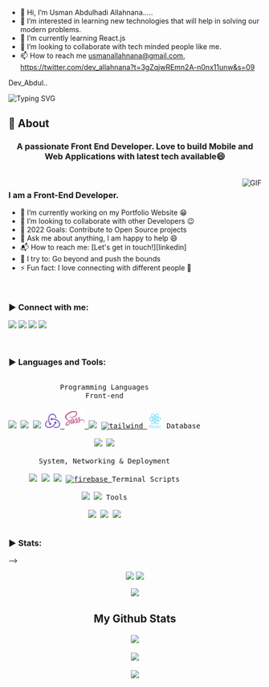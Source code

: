 - 👋 Hi, I’m Usman Abdulhadi Allahnana.....
- 👀 I’m interested in learning new technologies that will help in solving our modern problems.
- 🌱 I’m currently learning React.js
- 💞️ I’m looking to collaborate with tech minded people like me.
- 📫 How to reach me usmanallahnana@gmail.com, https://twitter.com/dev_allahnana?t=3gZqjwREmn2A-n0nx11unw&s=09

<!---
Allahnana/Allahnana is a ✨ special ✨ repository because its `README.md` (this file) appears on your GitHub profile.
You can click the Preview link to take a look at your changes.
---> Dev_Abdul..

![Typing SVG](https://readme-typing-svg.herokuapp.com?font=Architects+Daughter&color=000000&size=30&lines=Hey!+It's+Aakash!+👋;I'm+a+Front+End+Developer;I'm+a+Mobile+App+Developer)
<!-- <h1 align="center">Hi 👋, I'm Aakash</h1> -->

## 🧐 About

<h3 align="center">A passionate Front End Developer. Love to build Mobile and Web Applications with latest tech available😄
</h3>

<br>

<img align="right" margin-top="20px" height="270px" alt="GIF" src="https://cdn.dribbble.com/users/1059583/screenshots/4171367/coding-freak.gif" />

### I am a Front-End Developer.
- 🔭 I’m currently working on my Portfolio Website :grin:
- 👯 I’m looking to collaborate with other Developers :wink:
- 🥅 2022 Goals: Contribute to Open Source projects
- 💬 Ask me about anything, I am happy to help :smile:
- 📬 How to reach me: [Let's get in touch!][linkedin]
- 🧗 I try to: Go beyond and push the bounds
- ⚡ Fun fact: I love connecting with different people :raised_hands:
<!-- ### Blogs posts -->
<!-- BLOG-POST-LIST:START -->
<!-- BLOG-POST-LIST:END -->
</br>

<h3 align="left">▶ Connect with me:</h3>
  <p>
    <a href="https://www.linkedin.com/in/abdulhadi-usman-25700b188/" target="_blank"><img src="https://img.shields.io/badge/-LinkedIn-222222?style=flat-square&logo=Linkedin&logoColor=white&link=https://www.linkedin.com/in/hgdsandakalum/)](https://www.linkedin.com/in/hgdsandakalum/"></a>
    <a href="https://www.instagram.com/dev_abdul/" target="_blank"><img src="https://img.shields.io/badge/Instagram-222222?&style=flat-square&logo=instagram&logoColor=white&link=https://www.instagram.com/_.sanda._)](https://www.instagram.com/_.sanda._/"></a>
      <a href="https://twitter.com/dev_allahnana" target="_blank"><img src="https://img.shields.io/badge/Twitter-222222?&style=flat-square&logo=instagram&logoColor=white&link=https://www.twitter.com/_.sanda._)](https://www.twitter.com/_.sanda._/"></a>
    <a href="https://stackoverflow.com/users/16611484/usman-abdulhadi"><img src="https://img.shields.io/badge/-Stack%20Overflow-222222?style=flat-square&logo=stack-overflow&logoColor=white&link=https://stackoverflow.com/users/16900340/dananjaya-sandakalum)](https://stackoverflow.com/users/16900340/dananjaya-sandakalum"></a>
  </p>
</br>

<h3 align="left">▶ Languages and Tools:</h3>
<p style="display: inline-block;" align="center">
  <kbd>
    <kbd>Programming Languages</kbd>  
  
  </a>
  </kbd>
      <br>
  <kbd>
    <kbd>Front-end</kbd>
    <br>
    <br>
    <img width="30px" src="https://cdn.jsdelivr.net/gh/devicons/devicon/icons/html5/html5-original.svg" /> 
    <img width="30px" src="https://cdn.jsdelivr.net/gh/devicons/devicon/icons/css3/css3-plain.svg" /> 
    <img width="30px" src="https://cdn.jsdelivr.net/gh/devicons/devicon/icons/bootstrap/bootstrap-plain.svg" /> 
      <a href="https://redux.js.org" target="_blank">
    <img
      src="https://raw.githubusercontent.com/devicons/devicon/master/icons/redux/redux-original.svg"
      alt="redux"
      width="30"
      height="30"
    />
  </a>
     <a href="https://sass-lang.com" target="_blank">
    <img
      src="https://raw.githubusercontent.com/devicons/devicon/master/icons/sass/sass-original.svg"
      alt="sass"
      width="40"
      height="40"
    />
  </a>
<!--     <img width="30px" src="https://cdn.jsdelivr.net/gh/devicons/devicon/icons/angularjs/angularjs-plain.svg" /> -->
    <img width="30px" src="https://cdn.jsdelivr.net/gh/devicons/devicon/icons/javascript/javascript-original.svg" />
     <a href="https://tailwindcss.com/" target="_blank">
    <img
      src="https://www.vectorlogo.zone/logos/tailwindcss/tailwindcss-icon.svg"
      alt="tailwind"
      width="40"
      height="40"
    />
  </a>
    <img
      src="https://raw.githubusercontent.com/devicons/devicon/master/icons/react/react-original-wordmark.svg"
      alt="react"
      width="30"
      height="30"
    />
  </kbd>
  <kbd>
    <kbd>Database</kbd>
    <br>
    <br>
    <img width="30px" src="https://cdn.jsdelivr.net/gh/devicons/devicon/icons/mysql/mysql-plain.svg" />
    <img width="30px" src="https://cdn.jsdelivr.net/gh/devicons/devicon/icons/mongodb/mongodb-plain.svg" />
  </kbd>
  <br>
  <br>
  <kbd>
  <kbd>
    <kbd>System, Networking & Deployment</kbd>
    <br>
    <br>
    <img width="30px" src="https://cdn.jsdelivr.net/gh/devicons/devicon/icons/heroku/heroku-plain.svg" />
<!--     <img width="30px" src="https://cdn.jsdelivr.net/gh/devicons/devicon/icons/azure/azure-plain.svg" /> -->
    <img width="30px" src="https://cdn.jsdelivr.net/gh/devicons/devicon/icons/git/git-plain.svg" />
    <img width="30px" src="https://cdn.jsdelivr.net/gh/devicons/devicon/icons/docker/docker-plain.svg" />
      <a href="https://firebase.google.com/" target="_blank">
    <img
      src="https://www.vectorlogo.zone/logos/firebase/firebase-icon.svg"
      alt="firebase"
      width="40"
      height="40"
    />
  </a>
  </kbd>
  <kbd>
    <kbd>Terminal Scripts</kbd>
    <br>
    <br>
    <img width="30px" src="https://cdn.jsdelivr.net/gh/devicons/devicon/icons/bash/bash-original.svg" />
    <img width="30px" src="https://cdn.jsdelivr.net/gh/devicons/devicon/icons/vim/vim-original.svg" />
  </kbd>
  <kbd>
    <kbd>Tools</kbd>
    <br>
    <br>
    <img width="30px" src="https://cdn.jsdelivr.net/gh/devicons/devicon/icons/vscode/vscode-original.svg" />
    <img width="30px" src="https://cdn.jsdelivr.net/gh/devicons/devicon/icons/visualstudio/visualstudio-plain.svg" />
    <img width="30px" src="https://repository-images.githubusercontent.com/59065830/b62be480-45d2-11ea-9989-803db0f9c44d" />
  </kbd>
   <kbd>
</br>
    </p>
<h3 align="left">▶ Stats:</h3>

 -->
<p align="center"><img src="https://badges.pufler.dev/visits/aakashsh1999/aakashsh1999?style=for-the-badge"/> <img src="https://badges.pufler.dev/repos/aakashsh1999/?style=for-the-badge"/>
</p>
<p align="center"><img src="https://badges.pufler.dev/commits/monthly/allahnana"/></p>


</p>
  </a>
<h2 align="center">My Github Stats</h2>
<p align="center">
<img align="center" src="https://github-readme-stats.vercel.app/api/top-langs/?username=allahnana&layout=compact&theme=github_dark&langs_count=10&exclude_repo=kasweb">
<br>
<br>
<img align="center" src="https://github-readme-stats.vercel.app/api?username=allahnana&count_private=true&show_icons=trueline_height=21&theme=github_dark">	
<br>
<br>
<img align="center" src="https://github-readme-streak-stats.herokuapp.com/?user=allahnana&theme=holi-theme">
</p>




